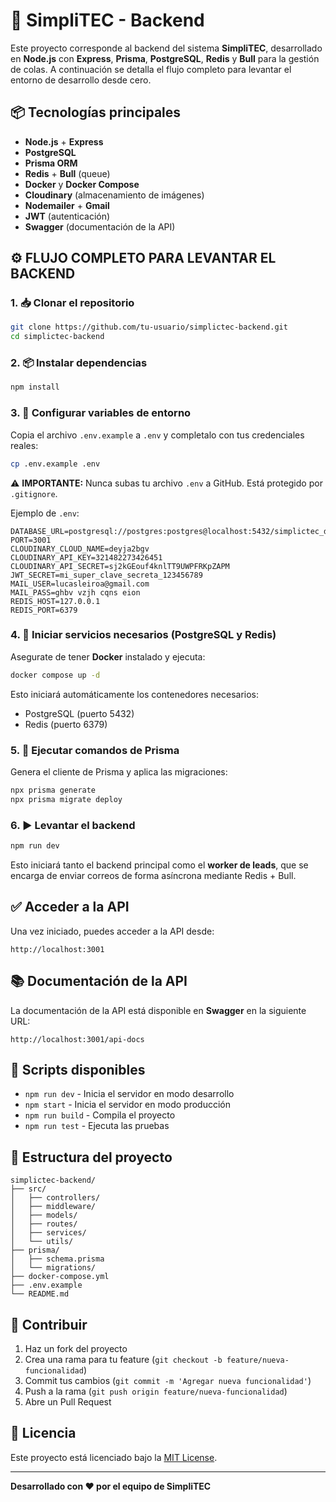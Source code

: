 # 🚀 SimpliTEC - Backend

Este proyecto corresponde al backend del sistema **SimpliTEC**, desarrollado en **Node.js** con **Express**, **Prisma**, **PostgreSQL**, **Redis** y **Bull** para la gestión de colas. A continuación se detalla el flujo completo para levantar el entorno de desarrollo desde cero.

## 📦 Tecnologías principales

- **Node.js** + **Express**
- **PostgreSQL**
- **Prisma ORM**
- **Redis** + **Bull** (queue)
- **Docker** y **Docker Compose**
- **Cloudinary** (almacenamiento de imágenes)
- **Nodemailer** + **Gmail**
- **JWT** (autenticación)
- **Swagger** (documentación de la API)

## ⚙️ FLUJO COMPLETO PARA LEVANTAR EL BACKEND

### 1. 📥 Clonar el repositorio

```bash
git clone https://github.com/tu-usuario/simplictec-backend.git
cd simplictec-backend
```

### 2. 📦 Instalar dependencias

```bash
npm install
```

### 3. 🔐 Configurar variables de entorno

Copia el archivo `.env.example` a `.env` y completalo con tus credenciales reales:

```bash
cp .env.example .env
```

⚠️ **IMPORTANTE:** Nunca subas tu archivo `.env` a GitHub. Está protegido por `.gitignore`.

Ejemplo de `.env`:

```env
DATABASE_URL=postgresql://postgres:postgres@localhost:5432/simplictec_db
PORT=3001
CLOUDINARY_CLOUD_NAME=deyja2bgv
CLOUDINARY_API_KEY=321482273426451
CLOUDINARY_API_SECRET=sj2kGEouf4knlTT9UWPFRKpZAPM
JWT_SECRET=mi_super_clave_secreta_123456789
MAIL_USER=lucasleiroa@gmail.com
MAIL_PASS=ghbv vzjh cqns eion
REDIS_HOST=127.0.0.1
REDIS_PORT=6379
```

### 4. 🐳 Iniciar servicios necesarios (PostgreSQL y Redis)

Asegurate de tener **Docker** instalado y ejecuta:

```bash
docker compose up -d
```

Esto iniciará automáticamente los contenedores necesarios:
- PostgreSQL (puerto 5432)
- Redis (puerto 6379)

### 5. 🧱 Ejecutar comandos de Prisma

Genera el cliente de Prisma y aplica las migraciones:

```bash
npx prisma generate
npx prisma migrate deploy
```

### 6. ▶️ Levantar el backend

```bash
npm run dev
```

Esto iniciará tanto el backend principal como el **worker de leads**, que se encarga de enviar correos de forma asíncrona mediante Redis + Bull.

## ✅ Acceder a la API

Una vez iniciado, puedes acceder a la API desde:

```
http://localhost:3001
```

## 📚 Documentación de la API

La documentación de la API está disponible en **Swagger** en la siguiente URL:

```
http://localhost:3001/api-docs
```

## 🔧 Scripts disponibles

- `npm run dev` - Inicia el servidor en modo desarrollo
- `npm start` - Inicia el servidor en modo producción
- `npm run build` - Compila el proyecto
- `npm run test` - Ejecuta las pruebas

## 📁 Estructura del proyecto

```
simplictec-backend/
├── src/
│   ├── controllers/
│   ├── middleware/
│   ├── models/
│   ├── routes/
│   ├── services/
│   └── utils/
├── prisma/
│   ├── schema.prisma
│   └── migrations/
├── docker-compose.yml
├── .env.example
└── README.md
```

## 🤝 Contribuir

1. Haz un fork del proyecto
2. Crea una rama para tu feature (`git checkout -b feature/nueva-funcionalidad`)
3. Commit tus cambios (`git commit -m 'Agregar nueva funcionalidad'`)
4. Push a la rama (`git push origin feature/nueva-funcionalidad`)
5. Abre un Pull Request

## 📄 Licencia

Este proyecto está licenciado bajo la [MIT License](LICENSE).

---

**Desarrollado con ❤️ por el equipo de SimpliTEC**
